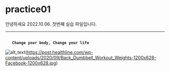 # practice01

안녕하세요 2022.10.06. 첫번째 실습 파일입니다.

***
<code>  
  <b> Change your body, Change your life</b>
</code>

![alt_text](https://sinicropispine.com/wp-content/uploads/2017/05/strengthen-spine.jpg)(https://post.healthline.com/wp-content/uploads/2020/09/Back_Dumbbell_Workout_Weights-1200x628-Facebook-1200x628.jpg)

